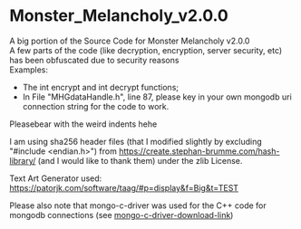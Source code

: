 # Monster_Melancholy_v2.0.0
A big portion of the Source Code for Monster Melancholy v2.0.0  
A few parts of the code (like decryption, encryption, server security, etc) has been obfuscated due to security reasons  
Examples:  
- The int encrypt and int decrypt functions;  
- In File "MHGdataHandle.h", line 87, please key in your own mongodb uri connection string for the code to work.  

Pleasebear with the weird indents hehe

I am using sha256 header files (that I modified slightly by excluding "#include <endian.h>") from https://create.stephan-brumme.com/hash-library/ (and I would like to thank them)
under the zlib License.  

Text Art Generator used: https://patorjk.com/software/taag/#p=display&f=Big&t=TEST  
  
Please also note that mongo-c-driver was used for the C++ code for mongodb connections (see [mongo-c-driver-download-link](http://mongoc.org/))
